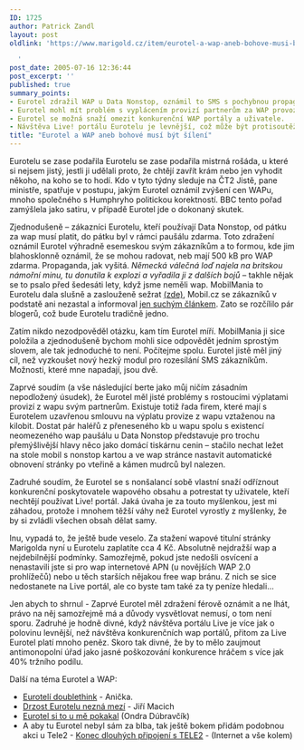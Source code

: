 ```yaml
---
ID: 1725
author: Patrick Zandl
layout: post
oldlink: 'https://www.marigold.cz/item/eurotel-a-wap-aneb-bohove-musi-byt-sileni

  '
post_date: 2005-07-16 12:36:44
post_excerpt: ''
published: true
summary_points:
- Eurotel zdražil WAP u Data Nonstop, oznámil to SMS s pochybnou propagandou.
- Eurotel mohl mít problém s vyplácením provizí partnerům za WAP provoz.
- Eurotel se možná snaží omezit konkurenční WAP portály a uživatele.
- Návštěva Live! portálu Eurotelu je levnější, což může být protisoutěžní.
title: "Eurotel a WAP aneb bohové musí být šílení"
---
```


<p>Eurotelu se zase podařila Eurotelu se zase podařila mistrná rošáda, u které si nejsem jistý, jestli ji udělali proto, že chtějí zavřít krám nebo jen vyhodit někoho, na koho se to hodí. Kdo v tyto týdny sleduje na ČT2 Jistě, pane ministře, spatřuje v postupu, jakým Eurotel oznámil zvýšení cen WAPu, mnoho společného s Humphryho politickou korektností. BBC tento pořad zamýšlela jako satiru, v případě Eurotel jde o dokonaný skutek. </p>

<p>Zjednodušeně – zákazníci Eurotelu, kteří používají Data Nonstop, od pátku za wap musí platit, do pátku byl v rámci paušálu zdarma. Toto zdražení oznámil Eurotel výhradně esemeskou svým zákazníkům  a to formou, kde jim blahosklonně oznámil, že se mohou radovat, neb mají 500 kB pro WAP zdarma. Propaganda, jak vyšitá.<em> Německá válečná loď najela na britskou námořní minu, tu donutila k explozi a vyřadila ji z dalších bojů</em> – takhle nějak se to psalo před šedesáti lety, když jsme neměli wap. MobilMania to Eurotelu dala slušně a zaslouženě sežrat <a href="http://www.mobilmania.cz/Operatori/AR.asp?ARI=110495">(zde)</a>, Mobil.cz se zákazníků v podstatě ani nezastal a informoval <a href="http://mobil.idnes.cz/mob_operatori.asp?r=mob_operatori&amp;c=A050714_152701_mob_operatori_msj">jen suchým článkem</a>. Zato se rozčílilo pár blogerů, což bude Eurotelu tradičně jedno. </p>

<p>Zatím nikdo nezodpověděl otázku, kam tím Eurotel míří. MobilMania ji sice položila a zjednodušeně bychom mohli sice odpovědět jedním sprostým slovem, ale tak jednoduché to není. Počítejme spolu. Eurotel jistě měl jiný cíl, než vyzkoušet nový hezký modul pro rozesílání SMS zákazníkům. Možnosti, které mne napadají, jsou dvě.</p>

<p>Zaprvé soudím (a vše následující berte jako můj ničím zásadním nepodložený úsudek), že Eurotel měl jisté problémy s rostoucími výplatami provizí z wapu svým partnerům. Existuje totiž řada firem, které mají s Eurotelem uzavřenou smlouvu na výplatu provize z wapu vztaženou na kilobit. Dostat pár haléřů z přeneseného kb u wapu spolu s existencí neomezeného wap paušálu u Data Nonstop představuje pro trochu přemýšlivější hlavy něco jako domácí tiskárnu cenin – stačilo nechat ležet na stole mobil s nonstop kartou a ve wap stránce nastavit automatické obnovení stránky po vteřině a kámen mudrců byl nalezen.</p>

<p>Zadruhé soudím, že Eurotel se s nonšalancí sobě vlastní snaží odříznout konkurenční poskytovatele wapového obsahu a potrestat ty uživatele, kteří nechtějí používat Live! portál. Jaká úvaha je za touto myšlenkou, jest mi záhadou, protože i mnohem těžší váhy než Eurotel vyrostly z myšlenky, že by si zvládli všechen obsah dělat samy. </p>

<p>Inu, vypadá to, že ještě bude veselo. Za stažení wapové titulní stránky Marigolda nyní u Eurotelu zaplatíte cca 4 Kč. Absolutně nejdražší wap a nejdebilnější podmínky. Samozřejmě, pokud jste nedošli osvícení a nenastavili jste si pro wap internetové APN (u novějších WAP 2.0 prohlížečů) nebo u těch starších nějakou free wap bránu. Z nich se sice nedostanete na Live portál, ale co byste tam také za ty peníze hledali… </p>

<p>Jen abych to shrnul - Zaprvé Eurotel měl zdražení férově oznámit a ne lhát, právo na něj samozřejmě má a důvody vysvětlovat nemusí, o tom není sporu. Zadruhé je hodně divné, když návštěva portálu Live je více jak o polovinu levnější, než návštěva konkurenčních wap portálů, přitom za Live Eurotel platí mnoho peněz. Skoro tak divné, že by to mělo zaujmout antimonopolní úřad jako jasné poškozování konkurence hráčem s více jak 40% tržního podílu.</p>

<p>Další na téma Eurotel a WAP:</p>

<ul>
<li><a href="http://weblog.anicka.net/?act=read&amp;id=145">Eurotelí doublethink</a> - Anička.
</li>
<li><a href="http://blog.macich.net/1121324917-drzost-eurotelu-nezna-mezi.html">Drzost Eurotelu nezná mezí</a> - Jiří Macich
</li>
<li><a href="http://blog.dubr.net/clanek/eurotel-si-to-u-me-pokakal.htm">Eurotel si to u mě pokakal</a> (Ondra Dúbravčík)
</li>
<li>A aby tu Eurotel nebyl sám za blba, tak ještě bokem přidám podobnou akci u Tele2 - <a href="http://suplik.petnik.cz/konec-dlouhych-pripojeni-s-tele2-qxxq392.html">Konec dlouhých připojení s TELE2</a> - (Internet a vše kolem)</li>
</ul>